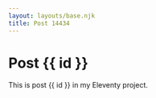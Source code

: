 ```yaml
---
layout: layouts/base.njk
title: Post 14434
---
```


# Post {{ id }}

This is post {{ id }} in my Eleventy project.

